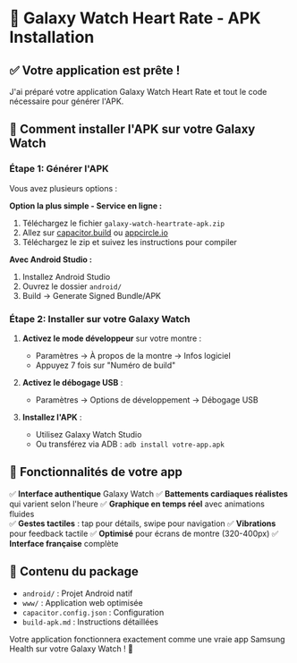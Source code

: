 # 🚀 Galaxy Watch Heart Rate - APK Installation

## ✅ Votre application est prête !

J'ai préparé votre application Galaxy Watch Heart Rate et tout le code nécessaire pour générer l'APK.

## 📱 Comment installer l'APK sur votre Galaxy Watch

### Étape 1: Générer l'APK
Vous avez plusieurs options :

**Option la plus simple - Service en ligne :**
1. Téléchargez le fichier `galaxy-watch-heartrate-apk.zip`
2. Allez sur [capacitor.build](https://capacitor.build) ou [appcircle.io](https://appcircle.io)
3. Téléchargez le zip et suivez les instructions pour compiler

**Avec Android Studio :**
1. Installez Android Studio
2. Ouvrez le dossier `android/` 
3. Build → Generate Signed Bundle/APK

### Étape 2: Installer sur votre Galaxy Watch
1. **Activez le mode développeur** sur votre montre :
   - Paramètres → À propos de la montre → Infos logiciel
   - Appuyez 7 fois sur "Numéro de build"
   
2. **Activez le débogage USB** :
   - Paramètres → Options de développement → Débogage USB

3. **Installez l'APK** :
   - Utilisez Galaxy Watch Studio
   - Ou transférez via ADB : `adb install votre-app.apk`

## 🎯 Fonctionnalités de votre app

✅ **Interface authentique** Galaxy Watch
✅ **Battements cardiaques réalistes** qui varient selon l'heure
✅ **Graphique en temps réel** avec animations fluides  
✅ **Gestes tactiles** : tap pour détails, swipe pour navigation
✅ **Vibrations** pour feedback tactile
✅ **Optimisé** pour écrans de montre (320-400px)
✅ **Interface française** complète

## 📂 Contenu du package

- `android/` : Projet Android natif
- `www/` : Application web optimisée  
- `capacitor.config.json` : Configuration
- `build-apk.md` : Instructions détaillées

Votre application fonctionnera exactement comme une vraie app Samsung Health sur votre Galaxy Watch ! 🎉